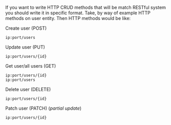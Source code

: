 ﻿If you want to write HTTP CRUD methods that will be match RESTful system you should write it in specific format.
Take, by way of example HTTP methods on user entity. Then HTTP methods would be like:

Create user (POST)

    ip:port/users

Update user (PUT)

    ip:port/users/{id}

Get user/all users (GET)

    ip:port/users/{id}
    ip:port/users

Delete user (DELETE)

    ip:port/users/{id}

Patch user (PATCH) (*partial update*)

    ip:port/users/{id}

